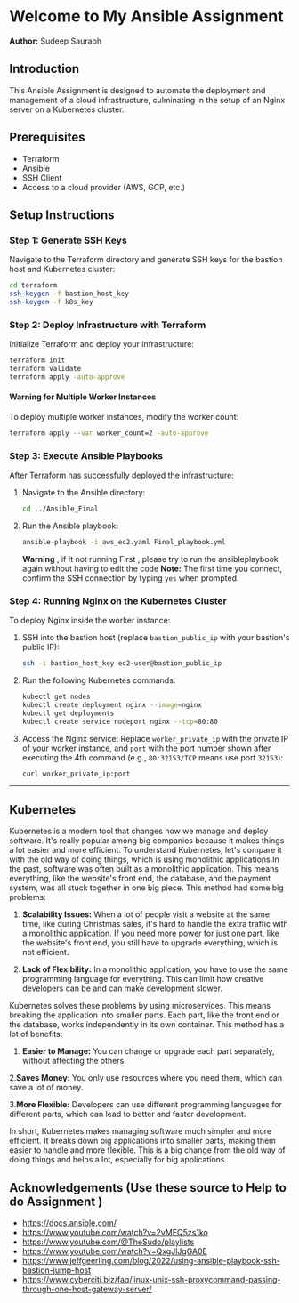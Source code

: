 
# Welcome to My Ansible Assignment
**Author:** Sudeep Saurabh

## Introduction
This Ansible Assignment is designed to automate the deployment and management of a cloud infrastructure, culminating in the setup of an Nginx server on a Kubernetes cluster.

## Prerequisites
- Terraform
- Ansible
- SSH Client
- Access to a cloud provider (AWS, GCP, etc.)

## Setup Instructions

### Step 1: Generate SSH Keys
Navigate to the Terraform directory and generate SSH keys for the bastion host and Kubernetes cluster:

```bash
cd terraform
ssh-keygen -f bastion_host_key
ssh-keygen -f k8s_key
```

### Step 2: Deploy Infrastructure with Terraform
Initialize Terraform and deploy your infrastructure:

```bash
terraform init
terraform validate
terraform apply -auto-approve
```

#### Warning for Multiple Worker Instances
To deploy multiple worker instances, modify the worker count:

```bash
terraform apply --var worker_count=2 -auto-approve
```

### Step 3: Execute Ansible Playbooks
After Terraform has successfully deployed the infrastructure:

1. Navigate to the Ansible directory:
   ```bash
   cd ../Ansible_Final
   ```
   
2. Run the Ansible playbook:
   ```bash
   ansible-playbook -i aws_ec2.yaml Final_playbook.yml
   ```
   **Warning** , if It not running First , please try to run the ansibleplaybook again without having to edit the code 
   **Note:** The first time you connect, confirm the SSH connection by typing `yes` when prompted.

### Step 4: Running Nginx on the Kubernetes Cluster
To deploy Nginx inside the worker instance:

1. SSH into the bastion host (replace `bastion_public_ip` with your bastion's public IP):
   ```bash
   ssh -i bastion_host_key ec2-user@bastion_public_ip
   ```

2. Run the following Kubernetes commands:
   ```bash
   kubectl get nodes
   kubectl create deployment nginx --image=nginx
   kubectl get deployments
   kubectl create service nodeport nginx --tcp=80:80
   ```

3. Access the Nginx service:
   Replace `worker_private_ip` with the private IP of your worker instance, and `port` with the port number shown after executing the 4th command (e.g., `80:32153/TCP` means use port `32153`):
   ```bash
   curl worker_private_ip:port
   ```

---

##  Kubernetes
  

Kubernetes is a modern tool that changes how we manage and deploy software. It's really popular among big companies because it makes things a lot easier and more efficient. To understand Kubernetes, let's compare it with the old way of doing things, which is using monolithic applications.In the past, software was often built as a monolithic application. This means everything, like the website's front end, the database, and the payment system, was all stuck together in one big piece. This method had some big problems:  

1. **Scalability Issues:** When a lot of people visit a website at the same time, like during Christmas sales, it's hard to handle the extra traffic with a monolithic application. If you need more power for just one part, like the website's front end, you still have to upgrade everything, which is not efficient.  

2. **Lack of Flexibility:** In a monolithic application, you have to use the same programming language for everything. This can limit how creative developers can be and can make development slower. 

Kubernetes solves these problems by using microservices. This means breaking the application into smaller parts. Each part, like the front end or the database, works independently in its own container. This method has a lot of benefits: 

 1. **Easier to Manage:** You can change or upgrade each part separately, without affecting the others. 

2.**Saves Money:** You only use resources where you need them, which can save a lot of money. 

3.**More Flexible:** Developers can use different programming languages for different parts, which can lead to better and faster development. 

 In short, Kubernetes makes managing software much simpler and more efficient. It breaks down big applications into smaller parts, making them easier to handle and more flexible. This is a big change from the old way of doing things and helps a lot, especially for big applications. 


## Acknowledgements (Use these source to Help to do Assignment )
 - https://docs.ansible.com/
 - https://www.youtube.com/watch?v=2vMEQ5zs1ko
 - https://www.youtube.com/@TheSudo/playlists
 - https://www.youtube.com/watch?v=QxgJlJgGA0E
 - https://www.jeffgeerling.com/blog/2022/using-ansible-playbook-ssh-bastion-jump-host
 - https://www.cyberciti.biz/faq/linux-unix-ssh-proxycommand-passing-through-one-host-gateway-server/
 
